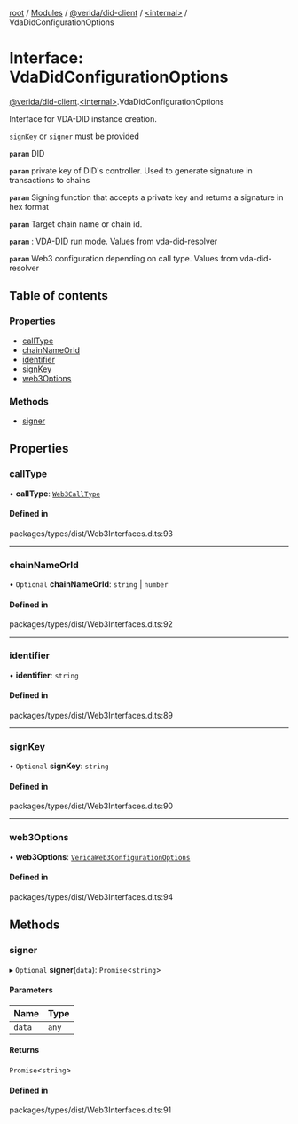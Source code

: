 [root](../README.md) / [Modules](../modules.md) / [@verida/did-client](../modules/verida_did_client.md) / [<internal\>](../modules/verida_did_client._internal_.md) / VdaDidConfigurationOptions

# Interface: VdaDidConfigurationOptions

[@verida/did-client](../modules/verida_did_client.md).[<internal\>](../modules/verida_did_client._internal_.md).VdaDidConfigurationOptions

Interface for VDA-DID instance creation.

`signKey` or `signer` must be provided

**`param`** DID

**`param`** private key of DID's controller. Used to generate signature in transactions to chains

**`param`** Signing function that accepts a private key and returns a signature in hex format

**`param`** Target chain name or chain id.

**`param`** : VDA-DID run mode. Values from vda-did-resolver

**`param`** Web3 configuration depending on call type. Values from vda-did-resolver

## Table of contents

### Properties

- [callType](verida_did_client._internal_.VdaDidConfigurationOptions.md#calltype)
- [chainNameOrId](verida_did_client._internal_.VdaDidConfigurationOptions.md#chainnameorid)
- [identifier](verida_did_client._internal_.VdaDidConfigurationOptions.md#identifier)
- [signKey](verida_did_client._internal_.VdaDidConfigurationOptions.md#signkey)
- [web3Options](verida_did_client._internal_.VdaDidConfigurationOptions.md#web3options)

### Methods

- [signer](verida_did_client._internal_.VdaDidConfigurationOptions.md#signer)

## Properties

### callType

• **callType**: [`Web3CallType`](../modules/verida_did_client._internal_.md#web3calltype)

#### Defined in

packages/types/dist/Web3Interfaces.d.ts:93

___

### chainNameOrId

• `Optional` **chainNameOrId**: `string` \| `number`

#### Defined in

packages/types/dist/Web3Interfaces.d.ts:92

___

### identifier

• **identifier**: `string`

#### Defined in

packages/types/dist/Web3Interfaces.d.ts:89

___

### signKey

• `Optional` **signKey**: `string`

#### Defined in

packages/types/dist/Web3Interfaces.d.ts:90

___

### web3Options

• **web3Options**: [`VeridaWeb3ConfigurationOptions`](../modules/verida_did_client._internal_.md#veridaweb3configurationoptions)

#### Defined in

packages/types/dist/Web3Interfaces.d.ts:94

## Methods

### signer

▸ `Optional` **signer**(`data`): `Promise`<`string`\>

#### Parameters

| Name | Type |
| :------ | :------ |
| `data` | `any` |

#### Returns

`Promise`<`string`\>

#### Defined in

packages/types/dist/Web3Interfaces.d.ts:91
